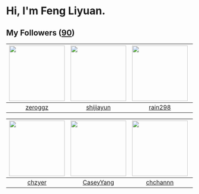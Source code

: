 # Hi, I'm Feng Liyuan.

## My Followers ([90](https://github.com/SunRunAway?tab=followers))

| <img src="https://avatars.githubusercontent.com/u/55519398?v=4" width="150" height="150" /> | <img src="https://avatars.githubusercontent.com/u/566037?v=4" width="150" height="150" /> | <img src="https://avatars.githubusercontent.com/u/20725525?v=4" width="150" height="150" /> | <img src="https://avatars.githubusercontent.com/u/10383?v=4" width="150" height="150" /> |
| :-----------------------------------------------------------------------------------------: | :---------------------------------------------------------------------------------------: | :-----------------------------------------------------------------------------------------: | :--------------------------------------------------------------------------------------: |
|                            [zeroggz](https://github.com/zeroggz)                            |                         [shijiayun](https://github.com/shijiayun)                         |                            [rain298](https://github.com/rain298)                            |                       [shaobin0604](https://github.com/shaobin0604)                      |

| <img src="https://avatars.githubusercontent.com/u/1464115?v=4" width="150" height="150" /> | <img src="https://avatars.githubusercontent.com/u/2445114?v=4" width="150" height="150" /> | <img src="https://avatars.githubusercontent.com/u/4281540?v=4" width="150" height="150" /> | <img src="https://avatars.githubusercontent.com/u/37468107?v=4" width="150" height="150" /> |
| :----------------------------------------------------------------------------------------: | :----------------------------------------------------------------------------------------: | :----------------------------------------------------------------------------------------: | :-----------------------------------------------------------------------------------------: |
|                             [chzyer](https://github.com/chzyer)                            |                          [CaseyYang](https://github.com/CaseyYang)                         |                           [chchannn](https://github.com/chchannn)                          |                        [QueenieLLIU](https://github.com/QueenieLLIU)                        |